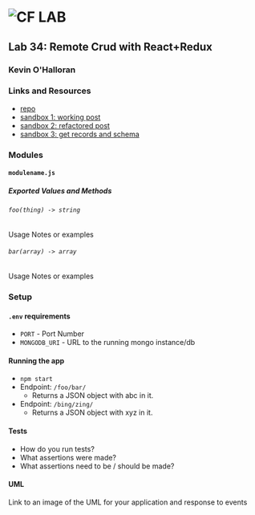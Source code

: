 ![CF](http://i.imgur.com/7v5ASc8.png) LAB
=================================================

## Lab 34: Remote Crud with React+Redux

### Kevin O'Halloran

### Links and Resources
* [repo](https://github.com/Kevinoh47/lab-34)
* [sandbox 1: working post](https://codesandbox.io/s/5x35wm80kl)
* [sandbox 2: refactored post](https://codesandbox.io/s/zr2wx9myvl)
* [sandbox 3: get records and schema](https://codesandbox.io/s/j2lz21p99y)

### Modules
#### `modulename.js`
##### Exported Values and Methods

###### `foo(thing) -> string`
Usage Notes or examples

###### `bar(array) -> array`
Usage Notes or examples

### Setup
#### `.env` requirements
* `PORT` - Port Number
* `MONGODB_URI` - URL to the running mongo instance/db

#### Running the app
* `npm start`
* Endpoint: `/foo/bar/`
  * Returns a JSON object with abc in it.
* Endpoint: `/bing/zing/`
  * Returns a JSON object with xyz in it.

#### Tests
* How do you run tests?
* What assertions were made?
* What assertions need to be / should be made?

#### UML
Link to an image of the UML for your application and response to events
